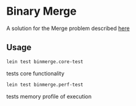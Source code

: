 # Binary Merge

A solution for the Merge problem described [here](https://github.com/faunadb/exercises/blob/master/merge.md)

## Usage

```bash
lein test binmerge.core-test
```
tests core functionality

```bash
lein test binmerge.perf-test
```
tests memory profile of execution

